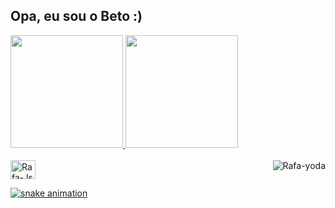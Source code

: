 ## Opa, eu sou o Beto :)

<div>
  <a href="https://github.com/NicalasCagezinho">
  <img height="180em" src="https://github-readme-stats.vercel.app/api?username=NicalasCagezinho&show_icons=true&theme=tokyonight&include_all_commits=true&count_private=true"/>
  <img height="180em" src="https://github-readme-stats.vercel.app/api/top-langs/?username=NicalasCagezinho&layout=compact&langs_count=7&theme=tokyonight"/>
</div>
  <div style="display: inline_block"><br>
  <img align="center" alt="Rafa-Js" height="30" width="40" src="https://cdn.jsdelivr.net/gh/devicons/devicon/icons/c/c-original.svg">
  
  <img align="right" alt="Rafa-yoda" src="https://discord.com/channels/457569041406623744/710204531199311944/887865432806146078">
</div>
  
  ![snake animation](https://github.com/NicalasCagezinho)
  
